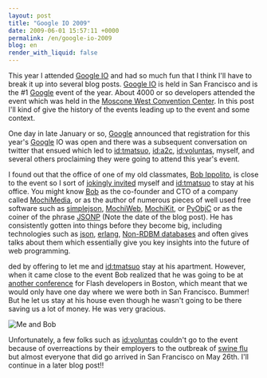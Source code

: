 ```yaml
---
layout: post
title: "Google IO 2009"
date: 2009-06-01 15:57:11 +0000
permalink: /en/google-io-2009
blog: en
render_with_liquid: false
---
```


<p>This year I attended <a href="http://code.google.com/events/io/">Google IO</a> and had so much fun that I think I'll have to break it up into several blog posts. <a href="http://code.google.com/events/io/">Google IO</a> is held in San Francisco and is the #1 <a href="http://www.google.com/" title="Google">Google</a> event of the year. About 4000 or so developers attended the event which was held in the <a href="http://maps.google.co.jp/maps?q=Moscone+West+Convention+Center+San+Francisco">Moscone West Convention Center</a>. In this post I'll kind of give the history of the events leading up to the event and some context.</p>

<p>One day in late January or so, <a href="http://www.google.com/" title="Google">Google</a> announced that registration for this year's <a href="http://www.google.com/" title="Google">Google</a> IO was open and there was a subsequent conversation on twitter that ensued which led to <a href="http://takashi-matsuo.blogspot.com/" title="松尾 貴史">id:tmatsuo</a>, <a href="http://d.hatena.ne.jp/a2c/" title="a2c">id:a2c</a>, <a href="http://d.hatena.ne.jp/Voluntas/" title="仲居良介">id:voluntas</a>, myself, and several others proclaiming they were going to attend this year's event.</p>

<p>I found out that the office of one of my old classmates, <a href="http://bob.pythonmac.org/">Bob Ippolito</a>, is close to the event so I sort of <a href="http://twitter.com/IanMLewis/status/1154992029">jokingly invited</a> myself and <a href="http://takashi-matsuo.blogspot.com/" title="松尾 貴史">id:tmatsuo</a> to stay at his office. You might know <a href="http://twitter.com/etrepum">Bob</a> as the co-founder and CTO of a company called <a href="http://www.mochimedia.com/">MochiMedia</a>, or as the author of numerous pieces of well used free software such as <a href="http://code.google.com/p/simplejson/">simplejson</a>, <a href="http://code.google.com/p/mochiweb/">MochiWeb</a>, <a href="http://www.mochikit.com">MochiKit</a>, or <a href="http://pyobjc.sourceforge.net/">PyObjC</a> or as the coiner of the phrase <a href="http://bob.pythonmac.org/archives/2005/12/05/remote-json-jsonp/">JSONP</a> (Note the date of the blog post). He has consistently gotten into things before they become big, including technologies such as <a href="http://www.google.com/search?q=json">json</a>, <a href="http://www.google.com/search?q=erlang">erlang</a>, <a href="http://www.google.com/search?q=key+value+database">Non-RDBM databases</a> and often gives talks about them which essentially give you key insights into the future of web programming.</p>

<p>ded by offering to let me and <a href="http://takashi-matsuo.blogspot.com/" title="松尾 貴史">id:tmatsuo</a> stay at his apartment. However, when it came close to the event Bob realized that he was going to be at <a href="http://flashontap.com/">another conference</a> for Flash developers in Boston, which meant that we would only have one day where we were both in San Francisco. Bummer! But he let us stay at his house even though he wasn't going to be there saving us a lot of money. He was very gracious.</p>

<p><img src="http://farm4.static.flickr.com/3391/3570254347_44d7f0c4c8.jpg?v=0" alt="Me and Bob" /></p>

<p>Unfortunately, a few folks such as <a href="http://d.hatena.ne.jp/Voluntas/" title="仲居良介">id:voluntas</a> couldn't go to the event because of overreactions by their employers to the outbreak of <a href="http://www.google.com/search?q=swine+flu">swine flu</a> but almost everyone that did go arrived in San Francisco on May 26th. I'll continue in a later blog post!!</p>